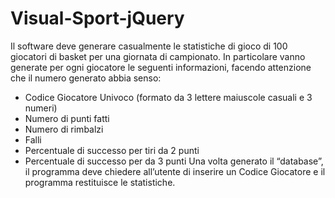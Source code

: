# Visual-Sport-jQuery

Il software deve generare casualmente le statistiche di gioco di 100 giocatori di basket per una giornata di campionato.
In particolare vanno generate per ogni giocatore le seguenti informazioni, facendo attenzione che il numero generato abbia senso:
- Codice Giocatore Univoco (formato da 3 lettere maiuscole casuali e 3 numeri)
- Numero di punti fatti
- Numero di rimbalzi
- Falli
- Percentuale di successo per tiri da 2 punti
- Percentuale di successo per  da 3 punti
Una volta generato il “database”, il programma deve chiedere all’utente di inserire un Codice Giocatore e il programma restituisce le statistiche.

